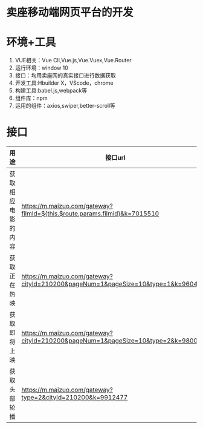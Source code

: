 # 卖座移动端网页平台的开发
# 环境+工具
  1. VUE相关：Vue Cli,Vue.js,Vue.Vuex,Vue.Router
  2. 运行环境：window 10
  3. 接口：均用卖座网的真实接口进行数据获取
  4. 开发工具:Hbuilder X，VScode，chrome
  5. 构建工具:babel.js,webpack等
  6. 组件库：npm
  7. 运用的组件：axios,swiper,better-scroll等
# 接口
  

用途| 接口url
---|---
获取相应电影的内容 | https://m.maizuo.com/gateway?filmId=${this.$route.params.filmid}&k=7015510
获取正在热映 | https://m.maizuo.com/gateway?cityId=210200&pageNum=1&pageSize=10&type=1&k=9604590
获取即将上映 | https://m.maizuo.com/gateway?cityId=210200&pageNum=1&pageSize=10&type=2&k=9800611
获取头部轮播 | https://m.maizuo.com/gateway?type=2&cityId=210200&k=9912477



